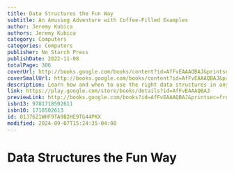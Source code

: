 ```yaml
---
title: Data Structures the Fun Way
subtitle: An Amusing Adventure with Coffee-Filled Examples
author: Jeremy Kubica
authors: Jeremy Kubica
category: Computers
categories: Computers
publisher: No Starch Press
publishDate: 2022-11-08
totalPage: 306
coverUrl: http://books.google.com/books/content?id=AfFvEAAAQBAJ&printsec=frontcover&img=1&zoom=1&edge=curl&source=gbs_api
coverSmallUrl: http://books.google.com/books/content?id=AfFvEAAAQBAJ&printsec=frontcover&img=1&zoom=5&edge=curl&source=gbs_api
description: Learn how and when to use the right data structures in any situation, strengthening your computational thinking, problem-solving, and programming skills in the process. This accessible and entertaining book provides an in-depth introduction to computational thinking through the lens of data structures — a critical component in any programming endeavor. You’ll learn how to work with more than 15 key data structures, from stacks, queues, and caches to bloom filters, skip lists, and graphs. You’ll also master linked lists by virtually standing in line at a cafe, hash tables by cataloging the history of the summer Olympics, and Quadtrees by neatly organizing your kitchen cabinets, all while becoming familiar with basic computer science concepts, like recursion and running time analysis.
link: https://play.google.com/store/books/details?id=AfFvEAAAQBAJ
previewLink: http://books.google.com/books?id=AfFvEAAAQBAJ&printsec=frontcover&dq=data+structures+the+fun+way&hl=&as_pt=BOOKS&cd=1&source=gbs_api
isbn13: 9781718502611
isbn10: 1718502613
id: 01J76Z1WHF9TA9B2HE9TG44PKX
modified: 2024-09-07T15:24:35-04:00
---
```

# Data Structures the Fun Way
